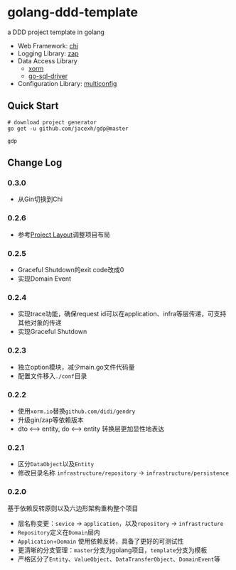 # golang-ddd-template
a DDD project template in golang

- Web Framework: [chi](https://github.com/go-chi/chi)
- Logging Library: [zap](https://github.com/uber-go/zap)
- Data Access Library
    * [xorm](https://xorm.io/)
    * [go-sql-driver](https://github.com/go-sql-driver/mysql)
- Configuration Library: [multiconfig](https://github.com/jacexh/multiconfig)

## Quick Start

```
# download project generator
go get -u github.com/jacexh/gdp@master

gdp
```

## Change Log

### 0.3.0

- 从Gin切换到Chi

### 0.2.6

- 参考[Project Layout](https://github.com/golang-standards/project-layout)调整项目布局

### 0.2.5

- Graceful Shutdown的exit code改成0
- 实现Domain Event

### 0.2.4

- 实现trace功能，确保request id可以在application、infra等层传递，可支持其他对象的传递
- 实现Graceful Shutdown

### 0.2.3

- 独立option模块，减少main.go文件代码量
- 配置文件移入`./conf`目录

### 0.2.2

- 使用`xorm.io`替换`github.com/didi/gendry`
- 升级gin/zap等依赖版本
- dto <--> entity, do <--> entity 转换层更加显性地表达

### 0.2.1

- 区分`DataObject`以及`Entity`
- 修改目录名称 `infrastructure/repository` -> `infrastructure/persistence`

### 0.2.0

基于依赖反转原则以及六边形架构重构整个项目

- 层名称变更：`sevice` -> `application`，以及`repository` -> `infrastructure`
- `Repository`定义在`Domain`层内
- `Application`+`Domain` 使用依赖反转，具备了更好的可测试性
- 更清晰的分支管理：`master`分支为golang项目，`template`分支为模板
- 严格区分了`Entity`、`ValueObject`、`DataTransferObject`、`DomainEvent`等
